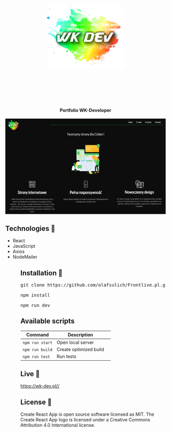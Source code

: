 <h1 align="center">

<br>

<p align="center">
<img src="/public/images/logonavbar.png"  alt="" raw="true" height="200px">
</p>

<br>

<br>

</h1>

<h4 align="center">Portfolio WK-Developer</h4>

<p align="center">
  <a >
    <img src="https://github.com/tequss/portfolio/blob/master/public/images/screenshots/screenshot1.jpg? raw="true" height="300px"
         alt="Screenshot">
  </a>
</p>

## Technologies 🔧
<ul>
  <li>React</li>
  <li>JavaScript</li>
  <li>Axios</li>
  <li>NodeMailer</li>
 <ul>




## Installation 💾
<pre>
git clone https://github.com/olafsulich/Frontlive.pl.git

npm install

npm run dev
</pre>

## Available scripts

| Command                   | Description                   |     |
| ------------------------- | ----------------------------- | --- |
| `npm run start`           | Open local server             |     |
| `npm run build`           | Create optimized build        |     |
| `npm run test`            | Run tests                     |     |


## Live 📍
<p><a href="https://wk-dev.pl/">https://wk-dev.pl//</a><p>

## License 🔱
<p>Create React App is open source software licensed as MIT. The Create React App logo is licensed under a Creative Commons Attribution 4.0 International license.</p>
